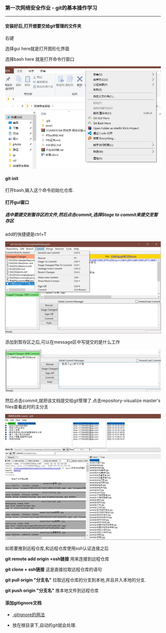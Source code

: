 ### 第一次网络安全作业 - git的基本操作学习

---

#### 安装好后,打开想要交给git管理的文件夹

右键

选择gui here就是打开图形化界面

选择bash here 就是打开命令行窗口

![](asset/右键.jpg)

#### git init

打开bash,输入这个命令初始化仓库.

#### 打开gui窗口

##### 选中要提交到暂存区的文件,然后点击commit,选择Stage to commit来提交至暂存区

add的快捷键是ctrl+T

![](asset/stage.jpg)

添加到暂存区之后,可以在message区中写提交的是什么工作

![](asset/commit.jpg)

然后点击commit,就把该文档提交给git管理了.点击repository-visualize master's files查看此时的主分支

![](asset/vis.jpg)

如若要推到远程仓库,和远程仓库使用ssh认证连接之后

**git remote add origin +ssh链接**   用来连接到远程仓库

**git clone  + ssh链接** 这是直接拉取远程仓库的语句

**git pull origin "分支名"** 拉取远程仓库的分支到本地,并且并入本地的分支.

**git push origin "分支名"** 推本地文件到远程仓库

#### 添加gitignore文档

- [.gitignore的用法](https://blog.csdn.net/weixin_45318845/article/details/120740012)

- 放在根目录下,自动的git就会处理.
